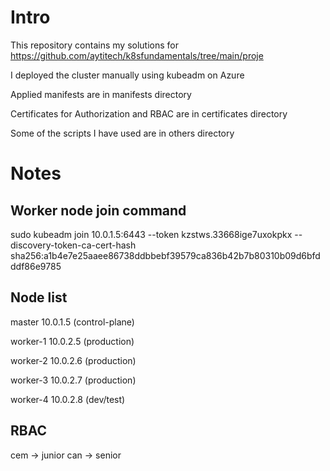 # Intro
This repository contains my solutions for https://github.com/aytitech/k8sfundamentals/tree/main/proje

I deployed the cluster manually using kubeadm on Azure

Applied manifests are in manifests directory

Certificates for Authorization and RBAC are in certificates directory

Some of the scripts I have used are in others directory

# Notes
## Worker node join command
sudo kubeadm join 10.0.1.5:6443 --token kzstws.33668ige7uxokpkx --discovery-token-ca-cert-hash sha256:a1b4e7e25aaee86738ddbbebf39579ca836b42b7b80310b09d6bfdddf86e9785
## Node list
master		10.0.1.5    (control-plane)

worker-1	10.0.2.5    (production)

worker-2	10.0.2.6    (production)

worker-3	10.0.2.7    (production)

worker-4	10.0.2.8    (dev/test)
## RBAC
cem -> junior
can -> senior
